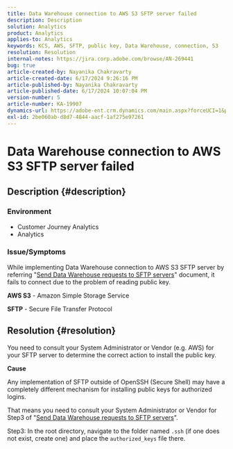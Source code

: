 ```yaml
---
title: Data Warehouse connection to AWS S3 SFTP server failed
description: Description
solution: Analytics
product: Analytics
applies-to: Analytics
keywords: KCS, AWS, SFTP, public key, Data Warehouse, connection, S3
resolution: Resolution
internal-notes: https://jira.corp.adobe.com/browse/AN-269441
bug: true
article-created-by: Nayanika Chakravarty
article-created-date: 6/17/2024 9:26:16 PM
article-published-by: Nayanika Chakravarty
article-published-date: 6/17/2024 10:07:04 PM
version-number: 5
article-number: KA-19907
dynamics-url: https://adobe-ent.crm.dynamics.com/main.aspx?forceUCI=1&pagetype=entityrecord&etn=knowledgearticle&id=0fcc5336-f02c-ef11-840b-0022480a40c2
exl-id: 2be060ab-d8d7-4844-aacf-1af275e97261
---
```

# Data Warehouse connection to AWS S3 SFTP server failed

## Description {#description}


### <b>Environment</b>

- Customer Journey Analytics
- Analytics


### <b>Issue/Symptoms</b>

While implementing Data Warehouse connection to AWS S3 SFTP server by referring "[Send Data Warehouse requests to SFTP servers](https://experienceleague.adobe.com/docs/analytics/export/ftp-and-sftp/secure-file-transfer-protocol/ftp-sftp-dw.html?lang=en)" document, it fails to connect due to the problem of reading public key.

<b>AWS S3</b> - Amazon Simple Storage Service

<b>SFTP</b> - Secure File Transfer Protocol


## Resolution {#resolution}


You need to consult your System Administrator or Vendor (e.g. AWS) for your SFTP server to determine the correct action to install the public key.

<b>Cause</b>

Any implementation of SFTP outside of OpenSSH (Secure Shell) may have a completely different mechanism for installing public keys for authorized logins.

That means you need to consult your System Administrator or Vendor for Step3 of "[Send Data Warehouse requests to SFTP servers](https://experienceleague.adobe.com/docs/analytics/export/ftp-and-sftp/secure-file-transfer-protocol/ftp-sftp-dw.html?lang=en)".

Step3: In the root directory, navigate to the folder named `.ssh` (if one does not exist, create one) and place the `authorized_keys` file there.
